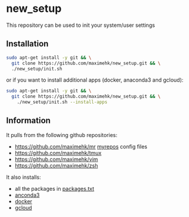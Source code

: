 # new_setup

This repository can be used to init your system/user settings

## Installation

```bash
sudo apt-get install -y git && \
  git clone https://github.com/maximehk/new_setup.git && \
  ./new_setup/init.sh
```

or if you want to install additional apps (docker, anaconda3 and gcloud):

```bash
sudo apt-get install -y git && \
  git clone https://github.com/maximehk/new_setup.git && \
    ./new_setup/init.sh --install-apps
```


## Information

It pulls from the following github repositories:
  * https://github.com/maximehk/mr [myrepos](https://myrepos.branchable.com/) config files
  * https://github.com/maximehk/tmux
  * https://github.com/maximehk/vim
  * https://github.com/maximehk/zsh

It also installs:
  * all the packages in [packages.txt](https://github.com/maximehk/new_setup/blob/master/packages.txt)
  * [anconda3](https://www.continuum.io/anaconda-overview)
  * [docker](https://www.docker.com/)
  * [gcloud](https://cloud.google.com/sdk/gcloud/)
